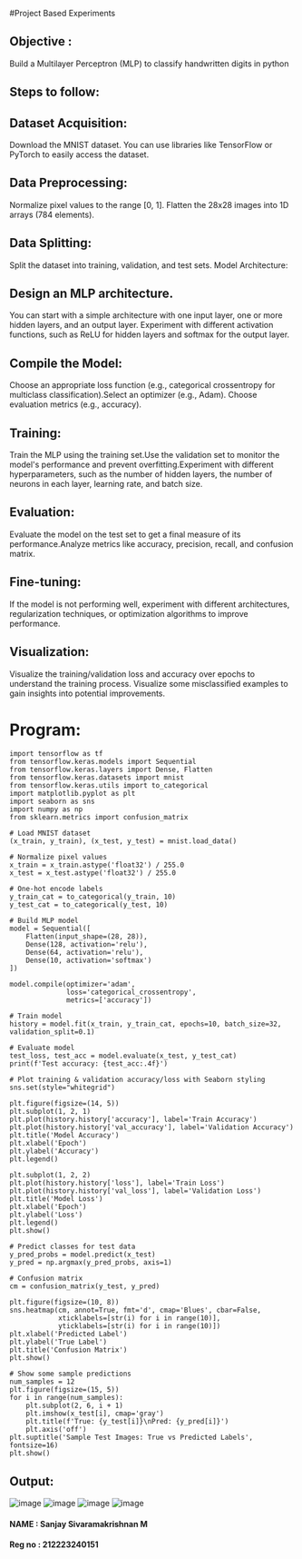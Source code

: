 #Project Based Experiments
## Objective :
 Build a Multilayer Perceptron (MLP) to classify handwritten digits in python
## Steps to follow:
## Dataset Acquisition:
Download the MNIST dataset. You can use libraries like TensorFlow or PyTorch to easily access the dataset.
## Data Preprocessing:
Normalize pixel values to the range [0, 1].
Flatten the 28x28 images into 1D arrays (784 elements).
## Data Splitting:

Split the dataset into training, validation, and test sets.
Model Architecture:
## Design an MLP architecture. 
You can start with a simple architecture with one input layer, one or more hidden layers, and an output layer.
Experiment with different activation functions, such as ReLU for hidden layers and softmax for the output layer.
## Compile the Model:
Choose an appropriate loss function (e.g., categorical crossentropy for multiclass classification).Select an optimizer (e.g., Adam).
Choose evaluation metrics (e.g., accuracy).
## Training:
Train the MLP using the training set.Use the validation set to monitor the model's performance and prevent overfitting.Experiment with different hyperparameters, such as the number of hidden layers, the number of neurons in each layer, learning rate, and batch size.
## Evaluation:

Evaluate the model on the test set to get a final measure of its performance.Analyze metrics like accuracy, precision, recall, and confusion matrix.
## Fine-tuning:
If the model is not performing well, experiment with different architectures, regularization techniques, or optimization algorithms to improve performance.
## Visualization:
Visualize the training/validation loss and accuracy over epochs to understand the training process. Visualize some misclassified examples to gain insights into potential improvements.

# Program:

```
import tensorflow as tf
from tensorflow.keras.models import Sequential
from tensorflow.keras.layers import Dense, Flatten
from tensorflow.keras.datasets import mnist
from tensorflow.keras.utils import to_categorical
import matplotlib.pyplot as plt
import seaborn as sns
import numpy as np
from sklearn.metrics import confusion_matrix

# Load MNIST dataset
(x_train, y_train), (x_test, y_test) = mnist.load_data()

# Normalize pixel values
x_train = x_train.astype('float32') / 255.0
x_test = x_test.astype('float32') / 255.0

# One-hot encode labels
y_train_cat = to_categorical(y_train, 10)
y_test_cat = to_categorical(y_test, 10)

# Build MLP model
model = Sequential([
    Flatten(input_shape=(28, 28)),
    Dense(128, activation='relu'),
    Dense(64, activation='relu'),
    Dense(10, activation='softmax')
])

model.compile(optimizer='adam',
              loss='categorical_crossentropy',
              metrics=['accuracy'])

# Train model
history = model.fit(x_train, y_train_cat, epochs=10, batch_size=32, validation_split=0.1)

# Evaluate model
test_loss, test_acc = model.evaluate(x_test, y_test_cat)
print(f'Test accuracy: {test_acc:.4f}')

# Plot training & validation accuracy/loss with Seaborn styling
sns.set(style="whitegrid")

plt.figure(figsize=(14, 5))
plt.subplot(1, 2, 1)
plt.plot(history.history['accuracy'], label='Train Accuracy')
plt.plot(history.history['val_accuracy'], label='Validation Accuracy')
plt.title('Model Accuracy')
plt.xlabel('Epoch')
plt.ylabel('Accuracy')
plt.legend()

plt.subplot(1, 2, 2)
plt.plot(history.history['loss'], label='Train Loss')
plt.plot(history.history['val_loss'], label='Validation Loss')
plt.title('Model Loss')
plt.xlabel('Epoch')
plt.ylabel('Loss')
plt.legend()
plt.show()

# Predict classes for test data
y_pred_probs = model.predict(x_test)
y_pred = np.argmax(y_pred_probs, axis=1)

# Confusion matrix
cm = confusion_matrix(y_test, y_pred)

plt.figure(figsize=(10, 8))
sns.heatmap(cm, annot=True, fmt='d', cmap='Blues', cbar=False,
            xticklabels=[str(i) for i in range(10)],
            yticklabels=[str(i) for i in range(10)])
plt.xlabel('Predicted Label')
plt.ylabel('True Label')
plt.title('Confusion Matrix')
plt.show()

# Show some sample predictions
num_samples = 12
plt.figure(figsize=(15, 5))
for i in range(num_samples):
    plt.subplot(2, 6, i + 1)
    plt.imshow(x_test[i], cmap='gray')
    plt.title(f'True: {y_test[i]}\nPred: {y_pred[i]}')
    plt.axis('off')
plt.suptitle('Sample Test Images: True vs Predicted Labels', fontsize=16)
plt.show()

```

## Output:
![image](https://github.com/user-attachments/assets/55afaa86-411f-4a04-b0f5-8ce634ed8989)
![image](https://github.com/user-attachments/assets/fe199435-09c7-4b59-b625-0640a4d39705)
![image](https://github.com/user-attachments/assets/eb55608f-aa63-42cd-ac45-b5134d4f42ee)
![image](https://github.com/user-attachments/assets/c6cdee2b-f0fe-41a8-8bee-43d7106a42e9)


#### NAME : Sanjay Sivaramakrishnan M
#### Reg no : 212223240151
